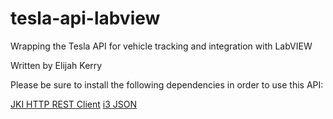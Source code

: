 # tesla-api-labview
Wrapping the Tesla API for vehicle tracking and integration with LabVIEW

Written by Elijah Kerry

Please be sure to install the following dependencies in order to use this API:
<html>
<a href="vipm://jki_lib_rest_client?repo_url=http://www.jkisoft.com/packages">JKI HTTP REST Client</a>
<a href="vipm://i3_json?repo_url=http://ftp.ni.com/evaluation/labview/lvtn/vipm">i3 JSON </a>
</html>
